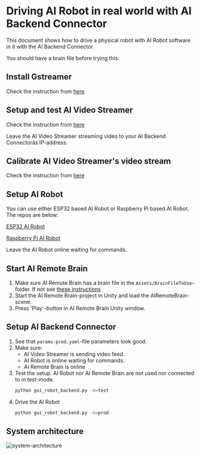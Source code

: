 # Driving AI Robot in real world with AI Backend Connector
This document shows how to drive a physical robot with AI Robot software in it with the AI Backend Connector.

You should have a brain file before trying this.

## Install Gstreamer
Check the instruction from [here](Gstreamer-Install.md)

## Setup and test AI Video Streamer
Check the instruction from [here](https://github.com/robot-uprising-hq/ai-video-streamer)

Leave the AI Video Streamer streaming video to your AI Backend Connectoräs IP-address.

## Calibrate AI Video Streamer's video stream
Check the instruction from [here](Camera-Calibration.md)

## Setup AI Robot
You can use either ESP32 based AI Robot or Raspberry Pi based AI Robot.
The repos are below:

[ESP32 AI Robot](https://github.com/robot-uprising-hq/ai-robot)

[Raspberry Pi AI Robot](https://gitlab.com/jsalli/artificial-invaders-micro-robot-frontend)

Leave the AI Robot online waiting for commands.

## Start AI Remote Brain
1. Make sure AI Remote Brain has a brain file in the `Assets/BrainFileToUse`-folder. If not see [these instructions](https://github.com/robot-uprising-hq/ai-simulator/blob/master/docs/Driving-with-AIRemoteBrain.md)
1. Start the AI Remote Brain-project in Unity and load the AIRemoteBrain-scene.
1. Press 'Play'-button in AI Remote Brain Unity window.

## Setup AI Backend Connector
1. See that `params-prod.yaml`-file parameters look good.
1. Make sure:
    - AI Video Streamer is sending video feed.
    - AI Robot is online waiting for commands.
    - AI Remote Brain is online
1. Test the setup. AI Robot nor AI Remote Brain are not used nor connected to in test-mode.
    ```sh
    python gui_robot_backend.py -m=test
    ```
1. Drive the AI Robot 
    ```sh
    python gui_robot_backend.py -m=prod
    ```

## System architecture
![system-architecture](https://github.com/robot-uprising-hq/ai-guide/raw/master/system-architecture.png)
